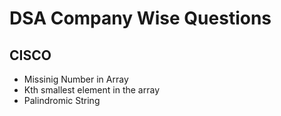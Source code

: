 # DSA Company Wise Questions

## CISCO
- Missinig Number in Array
- Kth smallest element in the array
- Palindromic String